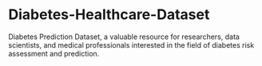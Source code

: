# Diabetes-Healthcare-Dataset
Diabetes Prediction Dataset, a valuable resource for researchers, data scientists, and medical professionals interested in the field of diabetes risk assessment and prediction.
